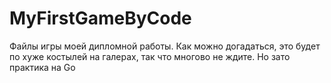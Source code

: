 # MyFirstGameByCode
Файлы игры моей дипломной работы.
Как можно догадаться, это будет по хуже костылей на галерах, так что многово не ждите. Но зато практика на Go
